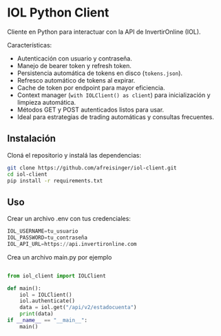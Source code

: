 # IOL Python Client

Cliente en Python para interactuar con la API de InvertirOnline (IOL).

Características:

- Autenticación con usuario y contraseña.
- Manejo de bearer token y refresh token.
- Persistencia automática de tokens en disco (`tokens.json`).
- Refresco automático de tokens al expirar.
- Cache de token por endpoint para mayor eficiencia.
- Context manager (`with IOLClient() as client`) para inicialización y limpieza automática.
- Métodos GET y POST autenticados listos para usar.
- Ideal para estrategias de trading automáticas y consultas frecuentes.

## Instalación

Cloná el repositorio y instalá las dependencias:

```bash
git clone https://github.com/afreisinger/iol-client.git
cd iol-client
pip install -r requirements.txt
```

## Uso

Crear un archivo .env con tus credenciales:

```python
IOL_USERNAME=tu_usuario
IOL_PASSWORD=tu_contraseña
IOL_API_URL=https://api.invertironline.com
```

Crea un archivo main.py por ejemplo

```python

from iol_client import IOLClient

def main():
    iol = IOLClient()
    iol.authenticate()
    data = iol.get("/api/v2/estadocuenta")
    print(data)
if __name__ == "__main__":
    main()
```
